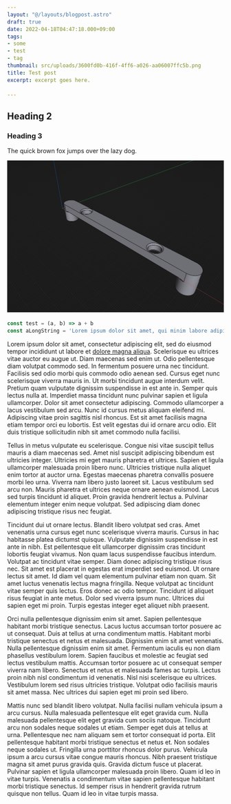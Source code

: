 ```yaml
---
layout: "@/layouts/blogpost.astro"
draft: true
date: 2022-04-18T04:47:18.000+09:00
tags:
- some
- test
- tag
thumbnail: src/uploads/3600fd0b-416f-4ff6-a026-aa06007ffc5b.png
title: Test post
excerpt: excerpt goes here.

---
```

## Heading 2

### Heading 3

The quick brown fox jumps over the lazy dog.

![test alt](/src/uploads/cb6d779b-cc42-4eb2-9719-42e4989642bd.png "this is an image caption")

```js
const test = (a, b) => a + b
const aLongString = 'Lorem ipsum dolor sit amet, qui minim labore adipisicing minim sint cillum sint consectetur cupidatat.'
```

Lorem ipsum dolor sit amet, consectetur adipiscing elit, sed do eiusmod tempor incididunt ut labore et [dolore magna aliqua](google.com). Scelerisque eu ultrices vitae auctor eu augue ut. Diam maecenas sed enim ut. Odio pellentesque diam volutpat commodo sed. In fermentum posuere urna nec tincidunt. Facilisis sed odio morbi quis commodo odio aenean sed. Cursus eget nunc scelerisque viverra mauris in. Ut morbi tincidunt augue interdum velit. Pretium quam vulputate dignissim suspendisse in est ante in. Semper quis lectus nulla at. Imperdiet massa tincidunt nunc pulvinar sapien et ligula ullamcorper. Dolor sit amet consectetur adipiscing. Commodo ullamcorper a lacus vestibulum sed arcu. Nunc id cursus metus aliquam eleifend mi. Adipiscing vitae proin sagittis nisl rhoncus. Est sit amet facilisis magna etiam tempor orci eu lobortis. Est velit egestas dui id ornare arcu odio. Elit duis tristique sollicitudin nibh sit amet commodo nulla facilisi.

Tellus in metus vulputate eu scelerisque. Congue nisi vitae suscipit tellus mauris a diam maecenas sed. Amet nisl suscipit adipiscing bibendum est ultricies integer. Ultricies mi eget mauris pharetra et ultrices. Sapien et ligula ullamcorper malesuada proin libero nunc. Ultricies tristique nulla aliquet enim tortor at auctor urna. Egestas maecenas pharetra convallis posuere morbi leo urna. Viverra nam libero justo laoreet sit. Lacus vestibulum sed arcu non. Mauris pharetra et ultrices neque ornare aenean euismod. Lacus sed turpis tincidunt id aliquet. Proin gravida hendrerit lectus a. Pulvinar elementum integer enim neque volutpat. Sed adipiscing diam donec adipiscing tristique risus nec feugiat.

Tincidunt dui ut ornare lectus. Blandit libero volutpat sed cras. Amet venenatis urna cursus eget nunc scelerisque viverra mauris. Cursus in hac habitasse platea dictumst quisque. Vulputate dignissim suspendisse in est ante in nibh. Est pellentesque elit ullamcorper dignissim cras tincidunt lobortis feugiat vivamus. Non quam lacus suspendisse faucibus interdum. Volutpat ac tincidunt vitae semper. Diam donec adipiscing tristique risus nec. Sit amet est placerat in egestas erat imperdiet sed euismod. Ut ornare lectus sit amet. Id diam vel quam elementum pulvinar etiam non quam. Sit amet luctus venenatis lectus magna fringilla. Neque volutpat ac tincidunt vitae semper quis lectus. Eros donec ac odio tempor. Tincidunt id aliquet risus feugiat in ante metus. Dolor sed viverra ipsum nunc. Ultrices dui sapien eget mi proin. Turpis egestas integer eget aliquet nibh praesent.

Orci nulla pellentesque dignissim enim sit amet. Sapien pellentesque habitant morbi tristique senectus. Lacus luctus accumsan tortor posuere ac ut consequat. Duis at tellus at urna condimentum mattis. Habitant morbi tristique senectus et netus et malesuada. Dignissim enim sit amet venenatis. Nulla pellentesque dignissim enim sit amet. Fermentum iaculis eu non diam phasellus vestibulum lorem. Sapien faucibus et molestie ac feugiat sed lectus vestibulum mattis. Accumsan tortor posuere ac ut consequat semper viverra nam libero. Senectus et netus et malesuada fames ac turpis. Lectus proin nibh nisl condimentum id venenatis. Nisl nisi scelerisque eu ultrices. Vestibulum lorem sed risus ultricies tristique. Volutpat odio facilisis mauris sit amet massa. Nec ultrices dui sapien eget mi proin sed libero.

Mattis nunc sed blandit libero volutpat. Nulla facilisi nullam vehicula ipsum a arcu cursus. Nulla malesuada pellentesque elit eget gravida cum. Nulla malesuada pellentesque elit eget gravida cum sociis natoque. Tincidunt arcu non sodales neque sodales ut etiam. Semper eget duis at tellus at urna. Pellentesque nec nam aliquam sem et tortor consequat id porta. Elit pellentesque habitant morbi tristique senectus et netus et. Non sodales neque sodales ut. Fringilla urna porttitor rhoncus dolor purus. Vehicula ipsum a arcu cursus vitae congue mauris rhoncus. Nibh praesent tristique magna sit amet purus gravida quis. Gravida dictum fusce ut placerat. Pulvinar sapien et ligula ullamcorper malesuada proin libero. Quam id leo in vitae turpis. Venenatis a condimentum vitae sapien pellentesque habitant morbi tristique senectus. Id semper risus in hendrerit gravida rutrum quisque non tellus. Quam id leo in vitae turpis massa.